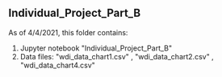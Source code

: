 ## Individual_Project_Part_B
As of 4/4/2021, this folder contains:
1. Jupyter notebook "Individual_Project_Part_B"
2. Data files: "wdi_data_chart1.csv" , "wdi_data_chart2.csv" , "wdi_data_chart4.csv"
